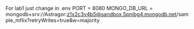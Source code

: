 For lab1 just change in .env
PORT = 8080
MONGO_DB_URL = mongodb+srv://Astragor:z1x2c3v4b5@sandbox.5pnjbg4.mongodb.net/sample_mflix?retryWrites=true&w=majority